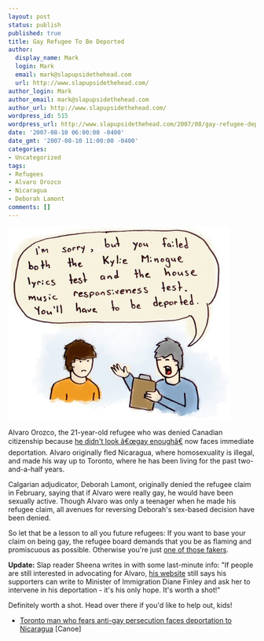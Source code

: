 ```yaml
---
layout: post
status: publish
published: true
title: Gay Refugee To Be Deported
author:
  display_name: Mark
  login: Mark
  email: mark@slapupsidethehead.com
  url: http://www.slapupsidethehead.com/
author_login: Mark
author_email: mark@slapupsidethehead.com
author_url: http://www.slapupsidethehead.com/
wordpress_id: 515
wordpress_url: http://www.slapupsidethehead.com/2007/08/gay-refugee-deported/
date: '2007-08-10 06:00:00 -0400'
date_gmt: '2007-08-10 11:00:00 -0400'
categories:
- Uncategorized
tags:
- Refugees
- Alvaro Orozco
- Nicaragua
- Deborah Lamont
comments: []
---
```

![Refugee Test](/wp-content/media/2007/08/refugee-test.jpg)

Alvaro Orozco, the 21-year-old refugee who was denied Canadian citizenship because [he didn't look â€œgay enoughâ€](http://www.slapupsidethehead.com/2007/02/not-gay-enough/ "Should he have worked on his lisp more?") now faces immediate deportation. Alvaro originally fled Nicaragua, where homosexuality is illegal, and made his way up to Toronto, where he has been living for the past two-and-a-half years.

Calgarian adjudicator, Deborah Lamont, originally denied the refugee claim in February, saying that if Alvaro were really gay, he would have been sexually active. Though Alvaro was only a teenager when he made his refugee claim, all avenues for reversing Deborah's sex-based decision have been denied.

So let that be a lesson to all you future refugees: If you want to base your claim on being gay, the refugee board demands that you be as flaming and promiscuous as possible. Otherwise you're just [one of those fakers](http://www.slapupsidethehead.com/2006/06/the-fake-gay-influx/ "Sadly, it's a real scheme, sometimes.").

**Update:** Slap reader Sheena writes in with some last-minute info: "If people are still interested in advocating for Alvaro, [his website](http://orangehabitat.com/alvaro/ "Last minute stuff here, folks") still says his supporters can write to Minister of Immigration Diane Finley and ask her to intervene in his deportation - it's his only hope. It's worth a shot!"

Definitely worth a shot. Head over there if you'd like to help out, kids!

- [Toronto man who fears anti-gay persecution faces deportation to Nicaragua](http://cnews.canoe.ca/CNEWS/Canada/2007/08/09/4405677-cp.html) [Canoe]
